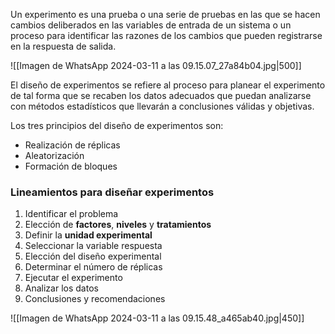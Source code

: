 
Un experimento es una prueba o una serie de pruebas en las que se hacen cambios deliberados en las variables de entrada de un sistema o un proceso para identificar las razones de los cambios que pueden registrarse en la respuesta de salida.

![[Imagen de WhatsApp 2024-03-11 a las 09.15.07_27a84b04.jpg|500]]

El diseño de experimentos se refiere al proceso para planear el experimento de tal forma que se recaben los datos adecuados que puedan analizarse con métodos estadísticos que llevarán a conclusiones válidas y objetivas.

Los tres principios del diseño de experimentos son:
- Realización de réplicas
- Aleatorización
- Formación de bloques

### Lineamientos para diseñar experimentos

1. Identificar el problema
2. Elección de **factores**, **niveles** y **tratamientos**
3. Definir la **unidad experimental**
4. Seleccionar la variable respuesta
5. Elección del diseño experimental
6. Determinar el número de réplicas
7. Ejecutar el experimento
8. Analizar los datos
9. Conclusiones y recomendaciones

![[Imagen de WhatsApp 2024-03-11 a las 09.15.48_a465ab40.jpg|450]]
